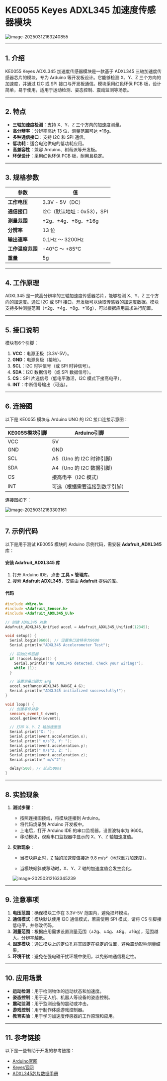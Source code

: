 # **KE0055 Keyes ADXL345 加速度传感器模块**

![image-20250312163240855](media/image-20250312163240855.png)

---

## **1. 介绍**

KE0055 Keyes ADXL345 加速度传感器模块是一款基于 ADXL345 三轴加速度传感器芯片的模块，专为 Arduino 等开发板设计。它能够检测 X、Y、Z 三个方向的加速度，并通过 I2C 或 SPI 接口与开发板通信。模块采用红色环保 PCB 板，设计简单，易于使用，适用于运动检测、姿态控制、震动监测等场景。

---

## **2. 特点**

- **三轴加速度检测**：支持 X、Y、Z 三个方向的加速度测量。
- **高分辨率**：分辨率高达 13 位，测量范围可达 ±16g。
- **多种通信接口**：支持 I2C 和 SPI 通信。
- **低功耗**：适合电池供电的低功耗应用。
- **高兼容性**：兼容 Arduino、树莓派等开发板。
- **环保设计**：采用红色环保 PCB 板，耐用且稳定。

---

## **3. 规格参数**

| 参数            | 值                     |
|-----------------|------------------------|
| **工作电压**    | 3.3V - 5V（DC）        |
| **通信接口**    | I2C（默认地址：0x53），SPI |
| **测量范围**    | ±2g、±4g、±8g、±16g    |
| **分辨率**      | 13 位                  |
| **输出速率**    | 0.1Hz ～ 3200Hz        |
| **工作温度范围**| -40℃ ～ +85℃          |
| **重量**        | 5g                     |

---

## **4. 工作原理**

ADXL345 是一款高分辨率的三轴加速度传感器芯片，能够检测 X、Y、Z 三个方向的加速度。通过 I2C 或 SPI 接口，开发板可以读取传感器的加速度数据。模块支持多种测量范围（±2g、±4g、±8g、±16g），可以根据应用需求进行配置。

---

## **5. 接口说明**

模块有6个引脚：
1. **VCC**：电源正极（3.3V-5V）。
2. **GND**：电源负极（接地）。
3. **SCL**：I2C 时钟信号（或 SPI 时钟信号）。
4. **SDA**：I2C 数据信号（或 SPI 数据信号）。
5. **CS**：SPI 片选信号（低电平激活，I2C 模式下接高电平）。
6. **INT**：中断信号输出（可选）。

---

## **6. 连接图**

以下是 KE0055 模块与 Arduino UNO 的 I2C 接口连接示意图：

| KE0055模块引脚 | Arduino引脚 |
|----------------|-------------|
| VCC            | 5V          |
| GND            | GND         |
| SCL            | A5（Uno 的 I2C 时钟引脚） |
| SDA            | A4（Uno 的 I2C 数据引脚） |
| CS             | 接高电平（I2C 模式） |
| INT            | 可选（根据需要连接到数字引脚） |

连接图如下：

![image-20250312163303161](media/image-20250312163303161.png)

---

## **7. 示例代码**

以下是用于测试 KE0055 模块的 Arduino 示例代码，需安装 **Adafruit_ADXL345** 库：

#### **安装 Adafruit_ADXL345 库**
1. 打开 Arduino IDE，点击 **工具 > 管理库**。
2. 搜索 **Adafruit ADXL345**，安装由 **Adafruit** 提供的库。

#### **代码**
```cpp
#include <Wire.h>
#include <Adafruit_Sensor.h>
#include <Adafruit_ADXL345_U.h>

// 创建 ADXL345 对象
Adafruit_ADXL345_Unified accel = Adafruit_ADXL345_Unified(12345);

void setup() {
  Serial.begin(9600); // 设置串口波特率为9600
  Serial.println("ADXL345 Accelerometer Test");

  // 初始化传感器
  if (!accel.begin()) {
    Serial.println("No ADXL345 detected. Check your wiring!");
    while (1);
  }

  // 设置测量范围为 ±4g
  accel.setRange(ADXL345_RANGE_4_G);
  Serial.println("ADXL345 initialized successfully!");
}

void loop() {
  // 创建事件对象
  sensors_event_t event;
  accel.getEvent(&event);

  // 打印 X、Y、Z 轴加速度值
  Serial.print("X: ");
  Serial.print(event.acceleration.x);
  Serial.print(" m/s^2, Y: ");
  Serial.print(event.acceleration.y);
  Serial.print(" m/s^2, Z: ");
  Serial.print(event.acceleration.z);
  Serial.println(" m/s^2");

  delay(500); // 延迟500ms
}
```

---

## **8. 实验现象**

1. **测试步骤**：
   - 按照连接图接线，将模块连接到 Arduino。
   - 将代码烧录到 Arduino 开发板中。
   - 上电后，打开 Arduino IDE 的串口监视器，设置波特率为 9600。
   - 移动模块，观察串口监视器中显示的 X、Y、Z 轴加速度值。

2. **实验现象**：
   - 当模块静止时，Z 轴的加速度值接近 9.8 m/s²（地球重力加速度）。
   
   - 当模块倾斜或移动时，X、Y、Z 轴的加速度值会发生变化。
   
   	![image-20250312163345239](media/image-20250312163345239.png)

---

## **9. 注意事项**

1. **电压范围**：确保模块工作在 3.3V-5V 范围内，避免损坏模块。
2. **通信模式**：模块默认使用 I2C 通信模式，若需使用 SPI 模式，请将 CS 引脚接低电平，并修改代码。
3. **测量范围**：根据应用需求设置测量范围（±2g、±4g、±8g、±16g），范围越大，分辨率越低。
4. **固定模块**：通过模块上的定位孔将其固定在稳定的位置，避免震动影响测量结果。
5. **环境干扰**：避免在强电磁干扰环境中使用，以免影响通信稳定性。

---

## **10. 应用场景**

- **运动检测**：用于检测物体的运动状态和加速度。
- **姿态控制**：用于无人机、机器人等设备的姿态控制。
- **震动监测**：用于监测设备的震动或冲击。
- **游戏控制**：用于制作体感游戏控制器。
- **教育实验**：用于学习加速度传感器的工作原理和应用。

---

## **11. 参考链接**

以下是一些有助于开发的参考链接：
- [Arduino官网](https://www.arduino.cc/)
- [Keyes官网](http://www.keyes-robot.com/)
- [ADXL345芯片数据手册](https://www.analog.com/media/en/technical-documentation/data-sheets/ADXL345.pdf)